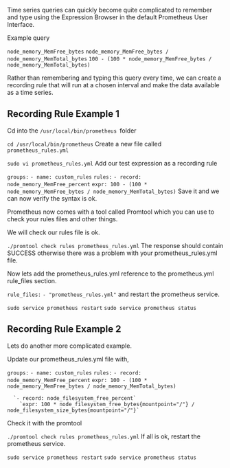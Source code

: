 Time series queries can quickly become quite complicated to remember and type using the Expression Browser in the default Prometheus User Interface.

Example query

`node_memory_MemFree_bytes`
`node_memory_MemFree_bytes / node_memory_MemTotal_bytes`
`100 - (100 * node_memory_MemFree_bytes / node_memory_MemTotal_bytes)`

Rather than remembering and typing this query every time, we can create a recording rule that will run at a chosen interval and make the data available as a time series.


## Recording Rule Example 1
Cd into the `/usr/local/bin/prometheus `folder


`cd /usr/local/bin/prometheus`
Create a new file called `prometheus_rules.yml`


`sudo vi prometheus_rules.yml`
Add our test expression as a recording rule


`groups:`
  `- name: custom_rules`
    `rules:`
      `- record: node_memory_MemFree_percent`
        `expr: 100 - (100 * node_memory_MemFree_bytes / node_memory_MemTotal_bytes)`
Save it and we can now verify the syntax is ok.

Prometheus now comes with a tool called Promtool which you can use to check your rules files and other things.

We will check our rules file is ok.


`./promtool check rules prometheus_rules.yml`
The response should contain SUCCESS otherwise there was a problem with your prometheus_rules.yml file.

Now lets add the prometheus_rules.yml reference to the prometheus.yml rule_files section.


`rule_files:`
  `- "prometheus_rules.yml"`
and restart the prometheus service.


`sudo service prometheus restart`
`sudo service prometheus status`


## Recording Rule Example 2
Lets do another more complicated example.

Update our prometheus_rules.yml file with,


`groups:`
  `- name: custom_rules`
    `rules:`
      `- record: node_memory_MemFree_percent`
        `expr: 100 - (100 * node_memory_MemFree_bytes / node_memory_MemTotal_bytes)`

      `- record: node_filesystem_free_percent`
        `expr: 100 * node_filesystem_free_bytes{mountpoint="/"} / node_filesystem_size_bytes{mountpoint="/"}`
Check it with the promtool


`./promtool check rules prometheus_rules.yml`
If all is ok, restart the prometheus service.


`sudo service prometheus restart`
`sudo service prometheus status`